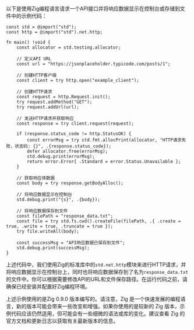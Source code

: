 以下是使用Zig编程语言请求一个API接口并将响应数据显示在控制台或存储到文件中的示例代码：

```zig
const std = @import("std");
const http = @import("std").net.http;

fn main() !void {
    const allocator = std.testing.allocator;
    
    // 定义API URL
    const url = "https://jsonplaceholder.typicode.com/posts/1";

    // 创建HTTP客户端
    const client = try http.open("example_client");

    // 创建HTTP请求
    const request = http.Request.init();
    try request.addMethod("GET");
    try request.addUrl(url);

    // 发送HTTP请求并获取响应
    const response = try client.request(request);

    if (response.status_code != http.StatusOK) {
        const errorMsg = try std.fmt.allocPrint(allocator, "HTTP请求失败，状态码: {}", .{response.status_code});
        defer allocator.free(errorMsg);
        std.debug.print(errorMsg);
        return error.Error{ .Standard = error.Status.Unavailable };
    }

    // 获取响应体数据
    const body = try response.getBodyAlloc();

    // 将响应数据显示在控制台
    std.debug.print("{s}", .{body});

    // 将响应数据保存到文件
    const filePath = "response_data.txt";
    const file = try std.fs.cwd().createFile(filePath, .{ .create = true, .write = true, .truncate = true });
    try file.writeAll(body);

    const successMsg = "API响应数据已保存到文件";
    std.debug.print(successMsg);
}
```

上述代码中，我们使用Zig的标准库中的`std.net.http`模块来进行HTTP请求，并将响应数据显示在控制台上，同时也将响应数据保存到了名为`response_data.txt`的文件中。你可以根据需要修改API的URL和文件保存路径。在运行代码之前，请确保已经安装并配置好Zig编程环境。


上述示例使用的是Zig 0.9.0 版本编写的。请注意，Zig 是一个快速发展的编程语言，新的版本可能会带来一些改变和增强。如果你使用的是较新的 Zig 版本，示例代码应该仍然适用，但可能会有一些细微的语法或库的变化。建议查看 Zig 的官方文档和更新日志以获取有关最新版本的信息。
